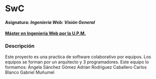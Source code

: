 # SwC
#### Asignatura: *Ingeniería Web: Visión General*
#### [Máster en Ingeniería Web por la U.P.M.](http://miw.etsisi.upm.es)

### Descripción
Este proyecto es una practica de software colaborativo por equipos.
Los equipos se forman por un arquitecto y 3 programadores. 
Este equipo lo formamos:
Ángela Sánchez Gómez
Adrian Rodriguez Caballero
Carlos Blanco
Gabriel Muñumel


